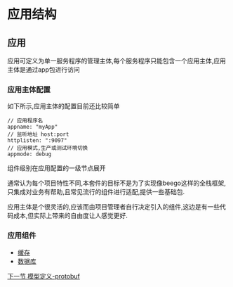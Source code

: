 应用结构
==============

应用
--------
应用可定义为单一服务程序的管理主体,每个服务程序只能包含一个应用主体,应用主体是通过app包进行访问

### 应用主体配置
如下所示,应用主体的配置目前还比较简单
```
// 应用程序名
appname: "myApp"
// 监听地址 host:port
httplisten: ":9097"
// 应用模式,生产或测试环境切换
appmode: debug
```
组件级别在应用配置的一级节点展开

通常认为每个项目特性不同,本套件的目标不是为了实现像beego这样的全栈框架,只集成对业务有帮助,且常见流行的组件进行适配,提供一些基础包.

应用主体是个很灵活的,应该而由项目管理者自行决定引入的组件,这边是有一些代码成本,但实际上带来的自由度让人感觉更好.

### 应用组件

* [缓存](application-cache.md)
* [数据库](application-db.md)

[下一节 模型定义-protobuf](use-protobuf.md)